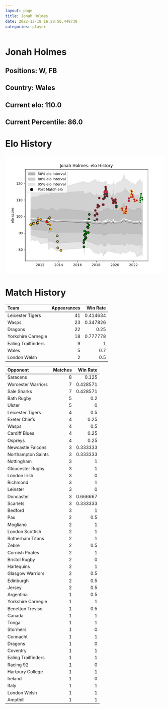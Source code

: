 ```yaml
---  
layout: page  
title: Jonah Holmes  
date: 2022-12-18 16:20:50.448730  
categories: player  
---
```

# Jonah Holmes

## Positions: W, FB

## Country: Wales

## Current elo: 110.0

## Current Percentile: 86.0

# Elo History


![elo history](history_JonahHolmes.png)
# Match History


| Team                |   Appearances |   Win Rate |
|:--------------------|--------------:|-----------:|
| Leicester Tigers    |            41 |   0.414634 |
| Wasps               |            23 |   0.347826 |
| Dragons             |            22 |   0.25     |
| Yorkshire Carnegie  |            18 |   0.777778 |
| Ealing Trailfinders |             9 |   1        |
| Wales               |             5 |   0.7      |
| London Welsh        |             2 |   0.5      |

| Opponent            |   Matches |   Win Rate |
|:--------------------|----------:|-----------:|
| Saracens            |         8 |   0.125    |
| Worcester Warriors  |         7 |   0.428571 |
| Sale Sharks         |         7 |   0.428571 |
| Bath Rugby          |         5 |   0.2      |
| Ulster              |         5 |   0        |
| Leicester Tigers    |         4 |   0.5      |
| Exeter Chiefs       |         4 |   0.25     |
| Wasps               |         4 |   0.5      |
| Cardiff Blues       |         4 |   0.25     |
| Ospreys             |         4 |   0.25     |
| Newcastle Falcons   |         3 |   0.333333 |
| Northampton Saints  |         3 |   0.333333 |
| Nottingham          |         3 |   1        |
| Gloucester Rugby    |         3 |   1        |
| London Irish        |         3 |   0        |
| Richmond            |         3 |   1        |
| Leinster            |         3 |   0        |
| Doncaster           |         3 |   0.666667 |
| Scarlets            |         3 |   0.333333 |
| Bedford             |         3 |   1        |
| Pau                 |         2 |   0.5      |
| Mogliano            |         2 |   1        |
| London Scottish     |         2 |   1        |
| Rotherham Titans    |         2 |   1        |
| Zebre               |         2 |   0.5      |
| Cornish Pirates     |         2 |   1        |
| Bristol Rugby       |         2 |   0        |
| Harlequins          |         2 |   1        |
| Glasgow Warriors    |         2 |   0.5      |
| Edinburgh           |         2 |   0.5      |
| Jersey              |         2 |   0.5      |
| Argentina           |         1 |   0.5      |
| Yorkshire Carnegie  |         1 |   1        |
| Benetton Treviso    |         1 |   0.5      |
| Canada              |         1 |   1        |
| Tonga               |         1 |   1        |
| Stormers            |         1 |   0        |
| Connacht            |         1 |   1        |
| Dragons             |         1 |   0        |
| Coventry            |         1 |   1        |
| Ealing Trailfinders |         1 |   1        |
| Racing 92           |         1 |   0        |
| Hartpury College    |         1 |   1        |
| Ireland             |         1 |   0        |
| Italy               |         1 |   1        |
| London Welsh        |         1 |   1        |
| Ampthill            |         1 |   1        |